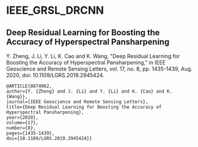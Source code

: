 # IEEE_GRSL_DRCNN

## Deep Residual Learning for Boosting the Accuracy of Hyperspectral Pansharpening


Y. Zheng, J. Li, Y. Li, K. Cao and K. Wang, "Deep Residual Learning for Boosting the Accuracy of Hyperspectral Pansharpening," in IEEE Geoscience and Remote Sensing Letters, vol. 17, no. 8, pp. 1435-1439, Aug. 2020, doi: 10.1109/LGRS.2019.2945424.

    @ARTICLE{8874962,
    author={Y. {Zheng} and J. {Li} and Y. {Li} and K. {Cao} and K. {Wang}},
    journal={IEEE Geoscience and Remote Sensing Letters}, 
    title={Deep Residual Learning for Boosting the Accuracy of Hyperspectral Pansharpening}, 
    year={2020},
    volume={17},
    number={8},
    pages={1435-1439},
    doi={10.1109/LGRS.2019.2945424}}
